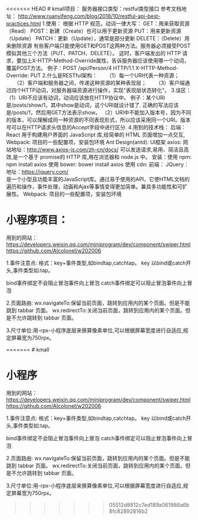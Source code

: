 <<<<<<< HEAD
﻿# kmall项目：
服务器接口类型：restful类型接口
	参考文档地址：
	http://www.ruanyifeng.com/blog/2018/10/restful-api-best-practices.html
1.使用：
	根据 HTTP 规范，动词一律大写：
	GET：用来获取资源（Read）
	POST：新建（Create）也可以用于更新资源
	PUT：用来更新资源（Update）
	PATCH：更新（Update），通常是部分更新
	DELETE：（Delete）用来删除资源
	有些客户端只能使用GET和POST这两种方法。服务器必须接受POST模拟其他三个方法（PUT、PATCH、DELETE）。
	这时，客户端发出的 HTTP 请求，要加上X-HTTP-Method-Override属性，告诉服务器应该使用哪一个动词，覆盖POST方法。
	例子：POST /api/Person/4 HTTP/1.1     X-HTTP-Method-Override: PUT
2.什么是RESTful架构：
　　（1）每一个URI代表一种资源；
　　（2）客户端和服务器之间，传递这种资源的某种表现层；
　　（3）客户端通过四个HTTP动词，对服务器端资源进行操作，实现"表现层状态转化"。
3.误区：
  （1）URI不应该有动词，动词应该放在HTTP协议中。
	例子：某个URI是/posts/show/1，其中show是动词，这个URI就设计错了.
		  正确的写法应该是/posts/1，然后用GET方法表示show。
  （2）URI中不能加入版本号，因为不同的版本，可以理解成同一种资源的不同表现形式，所以应该采用同一个URI。版本号可以在HTTP请求头信息的Accept字段中进行区分.
4.用到的技术栈：
	后端：
	React 用于构建用户界面的 JavaScript 库,给简单的 HTML 页面增加一点交互,
	Webpack: 项目的一些配置项，安装包环境
	Ant Design(antd): UI框架
	axios: 网站地址：http://www.axios-js.com/zh-cn/docs/
		可以发送请求,易用、简洁且高效,是一个基于 promise的 HTTP 库,用在浏览器和 node.js 中。
	安装：使用 npm: npm install axios
		 使用 bower: bower install axios
		 使用 cdn:<script src="https://unpkg.com/axios/dist/axios.min.js">		  </script>
	前端：
	JQuery： 地址：https://jquery.com/ 		
		是一个小型且功能丰富的JavaScript库。通过易于使用的API，它使HTML文档的遍历和操作，事件处理，动画和Ajax等事情变得更加简单。兼具多功能性和可扩展性。
	Webpack: 项目的一些配置项，安装包环境








# 小程序项目：
用到的网站：
https://developers.weixin.qq.com/miniprogram/dev/component/swiper.html
https://github.com/AIcolonel/w202006

1.事件注意点:
格式：key+事件类型,如bindtap,catchtap。
key 以bind或catch开头,事件类型如:tap。

bind事件绑定不会阻止冒泡事件向上冒泡
catch事件绑定可以阻止冒泡事件向上冒泡

2.页面路由:
wx.navigateTo:保留当前页面，跳转到应用内的某个页面。但是不能跳到 tabbar 页面。
wx.redirectTo:关闭当前页面，跳转到应用内的某个页面。但是不允许跳转到 tabbar 页面。

3.尺寸单位:用-rpx-小程序底层来换算像素单位,可以根据屏幕宽度进行自适应,规定屏幕宽为750rpx。








=======
﻿# kmall






# 小程序
用到的网站：
https://developers.weixin.qq.com/miniprogram/dev/component/swiper.html
https://github.com/AIcolonel/w202006


1.事件注意点:
格式：key+事件类型,如bindtap,catchtap。
key 以bind或catch开头,事件类型如:tap。

bind事件绑定不会阻止冒泡事件向上冒泡
catch事件绑定可以阻止冒泡事件向上冒泡

2.页面路由:
wx.navigateTo:保留当前页面，跳转到应用内的某个页面。但是不能跳到 tabbar 页面。
wx.redirectTo:关闭当前页面，跳转到应用内的某个页面。但是不允许跳转到 tabbar 页面。

3.尺寸单位:用-rpx-小程序底层来换算像素单位,可以根据屏幕宽度进行自适应,规定屏幕宽为750rpx。








>>>>>>> 05512d8812c7ed189a061986a6b8fc82892816b2
